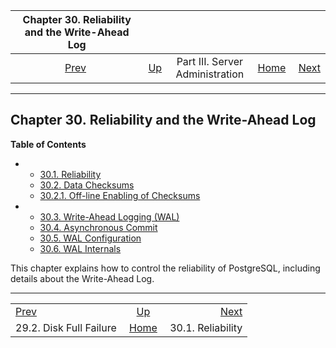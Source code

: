 <!--?xml version="1.0" encoding="UTF-8" standalone="no"?-->

|  Chapter 30. Reliability and the Write-Ahead Log  |                                                    |                                 |                                                       |                                                   |
| :-----------------------------------------------: | :------------------------------------------------- | :-----------------------------: | ----------------------------------------------------: | ------------------------------------------------: |
| [Prev](disk-full.html "29.2. Disk Full Failure")  | [Up](admin.html "Part III. Server Administration") | Part III. Server Administration | [Home](index.html "PostgreSQL 17devel Documentation") |  [Next](wal-reliability.html "30.1. Reliability") |

***

## Chapter 30. Reliability and the Write-Ahead Log

**Table of Contents**

*   *   [30.1. Reliability](wal-reliability.html)
    *   [30.2. Data Checksums](checksums.html)

    <!---->

    *   [30.2.1. Off-line Enabling of Checksums](checksums.html#CHECKSUMS-OFFLINE-ENABLE-DISABLE)

*   *   [30.3. Write-Ahead Logging (WAL)](wal-intro.html)
    *   [30.4. Asynchronous Commit](wal-async-commit.html)
    *   [30.5. WAL Configuration](wal-configuration.html)
    *   [30.6. WAL Internals](wal-internals.html)

This chapter explains how to control the reliability of PostgreSQL, including details about the Write-Ahead Log.

***

|                                                   |                                                       |                                                   |
| :------------------------------------------------ | :---------------------------------------------------: | ------------------------------------------------: |
| [Prev](disk-full.html "29.2. Disk Full Failure")  |   [Up](admin.html "Part III. Server Administration")  |  [Next](wal-reliability.html "30.1. Reliability") |
| 29.2. Disk Full Failure                           | [Home](index.html "PostgreSQL 17devel Documentation") |                                 30.1. Reliability |
